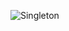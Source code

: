 
![Singleton](https://user-images.githubusercontent.com/82445439/203871512-93210f93-b299-4e68-a6d2-d0fbffe4ab91.jpg)
